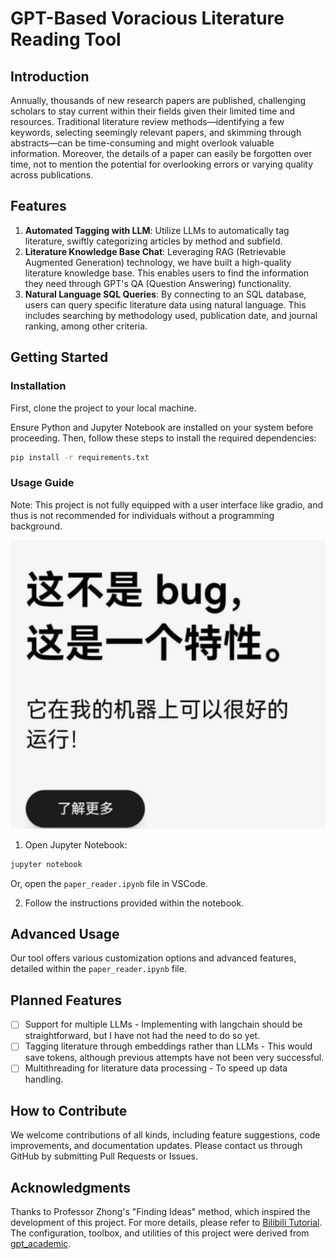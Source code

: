 

# GPT-Based Voracious Literature Reading Tool

## Introduction

Annually, thousands of new research papers are published, challenging scholars to stay current within their fields given their limited time and resources. Traditional literature review methods—identifying a few keywords, selecting seemingly relevant papers, and skimming through abstracts—can be time-consuming and might overlook valuable information. Moreover, the details of a paper can easily be forgotten over time, not to mention the potential for overlooking errors or varying quality across publications.

## Features

1. **Automated Tagging with LLM**: Utilize LLMs to automatically tag literature, swiftly categorizing articles by method and subfield.
2. **Literature Knowledge Base Chat**: Leveraging RAG (Retrievable Augmented Generation) technology, we have built a high-quality literature knowledge base. This enables users to find the information they need through GPT's QA (Question Answering) functionality.
3. **Natural Language SQL Queries**: By connecting to an SQL database, users can query specific literature data using natural language. This includes searching by methodology used, publication date, and journal ranking, among other criteria.

## Getting Started

### Installation

First, clone the project to your local machine.

Ensure Python and Jupyter Notebook are installed on your system before proceeding. Then, follow these steps to install the required dependencies:

```bash
pip install -r requirements.txt
```

### Usage Guide

Note: This project is not fully equipped with a user interface like gradio, and thus is not recommended for individuals without a programming background.

![this is not a bug](document/not_bug.png)

1. Open Jupyter Notebook:

```bash
jupyter notebook
```

Or, open the `paper_reader.ipynb` file in VSCode.

2. Follow the instructions provided within the notebook.

## Advanced Usage

Our tool offers various customization options and advanced features, detailed within the `paper_reader.ipynb` file.

## Planned Features

- [ ] Support for multiple LLMs - Implementing with langchain should be straightforward, but I have not had the need to do so yet.
- [ ] Tagging literature through embeddings rather than LLMs - This would save tokens, although previous attempts have not been very successful.
- [ ] Multithreading for literature data processing - To speed up data handling.

## How to Contribute

We welcome contributions of all kinds, including feature suggestions, code improvements, and documentation updates. Please contact us through GitHub by submitting Pull Requests or Issues.

## Acknowledgments

Thanks to Professor Zhong's "Finding Ideas" method, which inspired the development of this project. For more details, please refer to [Bilibili Tutorial](https://www.bilibili.com/read/cv26369099/). The configuration, toolbox, and utilities of this project were derived from [gpt_academic](https://github.com/binary-husky/gpt_academic).
